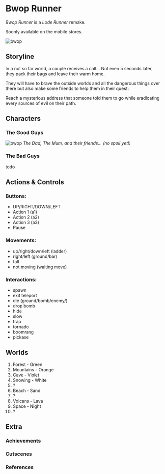 # Bwop Runner

*Bwop Runner* is a *Lode Runner* remake.

Soonly available on the mobile stores.

![bwop](https://s3.eu-west-3.amazonaws.com/bwoprunner/git/love.png)


## Storyline

In a not so far world, a couple receives a call...
Not even 5 seconds later, they pack their bags and leave their warm home.

They will have to brave the outside worlds and all the dangerous things over there but also make some friends to help them in their quest:

Reach a mysterious address that someone told them to go while eradicating every sources of evil on their path.


## Characters

### The Good Guys
![bwop](https://s3.eu-west-3.amazonaws.com/bwoprunner/git/characters.png)
*The Dad, The Mum, and their friends... (no spoil yet!)*

### The Bad Guys
todo

## Actions & Controls

### Buttons:
- UP/RIGHT/DOWN/LEFT
- Action 1 (a1)
- Action 2 (a2)
- Action 3 (a3)
- Pause

### Movements:
- up/right/down/left (ladder)
- right/left (ground/bar)
- fall
- not moving (waiting move)

### Interactions:
- spawn
- exit teleport
- die (ground/bomb/enemy/)
- drop bomb
- hide
- slow
- trap
- tornado
- boomrang
- pickaxe

## Worlds
1. Forest - Green
2. Mountains - Orange
3. Cave - Violet
4. Snowing - White
5. ?
6. Beach - Sand
7. ?
8. Volcans - Lava
9. Space - Night
10. ?

## Extra


### Achievements


### Cutscenes


### References



